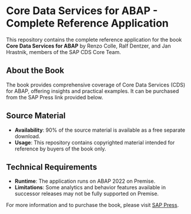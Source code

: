 # Core Data Services for ABAP - Complete Reference Application

This repository contains the complete reference application for the book **Core Data Services for ABAP** by Renzo Colle, Ralf Dentzer, and Jan Hrastnik, members of the SAP CDS Core Team.

## About the Book

The book provides comprehensive coverage of Core Data Services (CDS) for ABAP, offering insights and practical examples. It can be purchased from the SAP Press link provided below.

## Source Material

- **Availability**: 90% of the source material is available as a free separate download.
- **Usage**: This repository contains copyrighted material intended for reference by buyers of the book only.

## Technical Requirements

- **Runtime**: The application runs on ABAP 2022 on Premise.
- **Limitations**: Some analytics and behavior features available in successor releases may not be fully supported on Premise.

For more information and to purchase the book, please visit [SAP Press](https://www.sap-press.com/core-data-services-for-abap_5642/).

